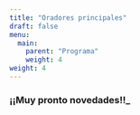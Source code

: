 ```yaml
---
title: "Oradores principales"
draft: false
menu:
  main:
    parent: "Programa"
    weight: 4
weight: 4
---
```


### **¡¡Muy pronto novedades!!_**